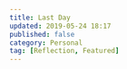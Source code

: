 ```yaml
---
title: Last Day
updated: 2019-05-24 18:17
published: false
category: Personal
tag: [Reflection, Featured]
---
```


